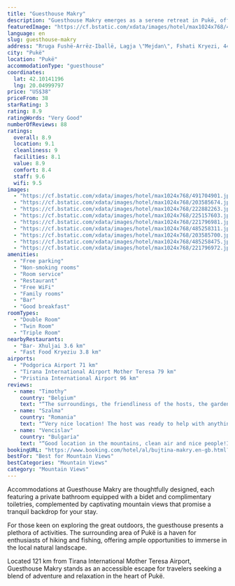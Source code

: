 ```yaml
---
title: "Guesthouse Makry"
description: "Guesthouse Makry emerges as a serene retreat in Pukë, offering a harmonious blend of comfort and natural beauty."
featuredImage: "https://cf.bstatic.com/xdata/images/hotel/max1024x768/491704901.jpg?k=8798e0cf5c3e3c0d398fcd0d09f0688b73cbac206506011663d75b6b9ca2d452&o=&hp=1"
language: en
slug: guesthouse-makry
address: "Rruga Fushë-Arrëz-Iballë, Lagja \"Mejdan\", Fshati Kryezi, 4402 Pukë, Albania"
city: "Pukë"
location: "Pukë"
accommodationType: "guesthouse"
coordinates:
  lat: 42.10141196
  lng: 20.04999797
price: "US$38"
priceFrom: 38
starRating: 3
rating: 8.9
ratingWords: "Very Good"
numberOfReviews: 88
ratings:
  overall: 8.9
  location: 9.1
  cleanliness: 9
  facilities: 8.1
  value: 8.9
  comfort: 8.4
  staff: 9.6
  wifi: 9.5
images:
  - "https://cf.bstatic.com/xdata/images/hotel/max1024x768/491704901.jpg?k=8798e0cf5c3e3c0d398fcd0d09f0688b73cbac206506011663d75b6b9ca2d452&o=&hp=1"
  - "https://cf.bstatic.com/xdata/images/hotel/max1024x768/203585674.jpg?k=ed72bf6ebf67050d26aa9c9fb8fbab0bb52ccf4575021a08159de122828d3a9b&o=&hp=1"
  - "https://cf.bstatic.com/xdata/images/hotel/max1024x768/222882263.jpg?k=b0abe51096e149388d01f0d492d31073429d47ef86d6313b311dde50b30d6942&o=&hp=1"
  - "https://cf.bstatic.com/xdata/images/hotel/max1024x768/225157603.jpg?k=53cb5431a0f10fbba0d9558b6128f9107d89aa850efe218aafcee0d552a376da&o=&hp=1"
  - "https://cf.bstatic.com/xdata/images/hotel/max1024x768/221796981.jpg?k=3b3252d5bfe1b3bf7bd767b81ed9a26c643cb60fef24202839d404de72b4d3f1&o=&hp=1"
  - "https://cf.bstatic.com/xdata/images/hotel/max1024x768/485258311.jpg?k=87b75510fc70fbb83cd6eb5d2101fab0144daa3c6b0645c8d8128be7597526da&o=&hp=1"
  - "https://cf.bstatic.com/xdata/images/hotel/max1024x768/203585700.jpg?k=576aecff88f6d9a2d8754840542f41189d0e40c8a18d3c7a6c4466790b960884&o=&hp=1"
  - "https://cf.bstatic.com/xdata/images/hotel/max1024x768/485258475.jpg?k=168f95407ba2ce9f3581851c824e41f3f802e2b6a3a94feca7d5bb8c089a79b8&o=&hp=1"
  - "https://cf.bstatic.com/xdata/images/hotel/max1024x768/221796972.jpg?k=d125b3bdb099a20eabe6d2eeeb15bbcfa88aba7b257ee80e07ccfbbabfeb0e29&o=&hp=1"
amenities:
  - "Free parking"
  - "Non-smoking rooms"
  - "Room service"
  - "Restaurant"
  - "Free WiFi"
  - "Family rooms"
  - "Bar"
  - "Good breakfast"
roomTypes:
  - "Double Room"
  - "Twin Room"
  - "Triple Room"
nearbyRestaurants:
  - "Bar- Xhuljai 3.6 km"
  - "Fast Food Kryeziu 3.8 km"
airports:
  - "Podgorica Airport 71 km"
  - "Tirana International Airport Mother Teresa 79 km"
  - "Pristina International Airport 96 km"
reviews:
  - name: "Timothy"
    country: "Belgium"
    text: "“The surroundings, the friendliness of the hosts, the garden”"
  - name: "Szalma"
    country: "Romania"
    text: "“Very nice location! The host was ready to help with anything he could. We ate well there.”"
  - name: "Vencislav"
    country: "Bulgaria"
    text: "“Good location in the mountains, clean air and nice people!I recommend this place!”"
bookingURL: "https://www.booking.com/hotel/al/bujtina-makry.en-gb.html?aid=8035640"
bestFor: "Best for Mountain Views"
bestCategories: "Mountain Views"
category: "Mountain Views"
---
```


Accommodations at Guesthouse Makry are thoughtfully designed, each featuring a private bathroom equipped with a bidet and complimentary toiletries, complemented by captivating mountain views that promise a tranquil backdrop for your stay.

For those keen on exploring the great outdoors, the guesthouse presents a plethora of activities. The surrounding area of Pukë is a haven for enthusiasts of hiking and fishing, offering ample opportunities to immerse in the local natural landscape.

Located 121 km from Tirana International Mother Teresa Airport, Guesthouse Makry stands as an accessible escape for travelers seeking a blend of adventure and relaxation in the heart of Pukë.